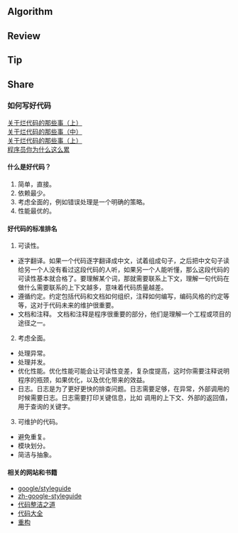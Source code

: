 ## Algorithm
## Review
## Tip
## Share

### 如何写好代码
[关于烂代码的那些事（上）](http://blog.2baxb.me/archives/1343)  
[关于烂代码的那些事（中）](http://blog.2baxb.me/archives/1378)  
[关于烂代码的那些事（上）](http://blog.2baxb.me/archives/1499)  
[程序员你为什么这么累](http://blog.didispace.com/cxy-wsm-zml-1/)    

#### 什么是好代码？
1. 简单，直接。
2. 依赖最少。
3. 考虑全面的，例如错误处理是一个明确的策略。
4. 性能最优的。
#### 好代码的标准排名  
1. 可读性。
- 逐字翻译。如果一个代码逐字翻译成中文，试着组成句子，之后把中文句子读给另一个人没有看过这段代码的人听，如果另一个人能听懂，那么这段代码的可读性基本就合格了。要理解某个词，那就需要联系上下文，理解一句代码在做什么需要联系的上下文越多，意味着代码质量越差。
- 遵循约定。约定包括代码和文档如何组织，注释如何编写，编码风格的约定等等，这对于代码未来的维护很重要。
- 文档和注释。 文档和注释是程序很重要的部分，他们是理解一个工程或项目的途径之一。
2. 考虑全面。
- 处理异常。
- 处理并发。
- 优化性能。优化性能可能会让可读性变差，复杂度提高，这时你需要注释说明 程序的瓶颈，如果优化，以及优化带来的效益。
- 日志。日志是为了更好更快的排查问题。日志需要足够，在异常，外部调用的时候需要日志。日志需要打印关键信息，比如 调用的上下文、外部的返回值，用于查询的关键字。
3. 可维护的代码。
- 避免重复。
- 模块划分。
- 简洁与抽象。


#### 相关的网站和书籍
- [google/styleguide](https://github.com/google/styleguide)  
- [zh-google-styleguide](https://github.com/zh-google-styleguide/zh-google-styleguide)  
- [代码整洁之道](https://book.douban.com/subject/4199741/)  
- [代码大全](https://book.douban.com/subject/1477390/)  
- [重构](https://book.douban.com/subject/4262627/)  

